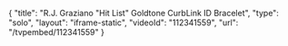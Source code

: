 {
    "title": "R.J. Graziano \"Hit List\" Goldtone CurbLink ID Bracelet",
    "type": "solo",
    "layout": "iframe-static",
    "videoId": "112341559",
    "url": "\/tvpembed\/112341559"
}